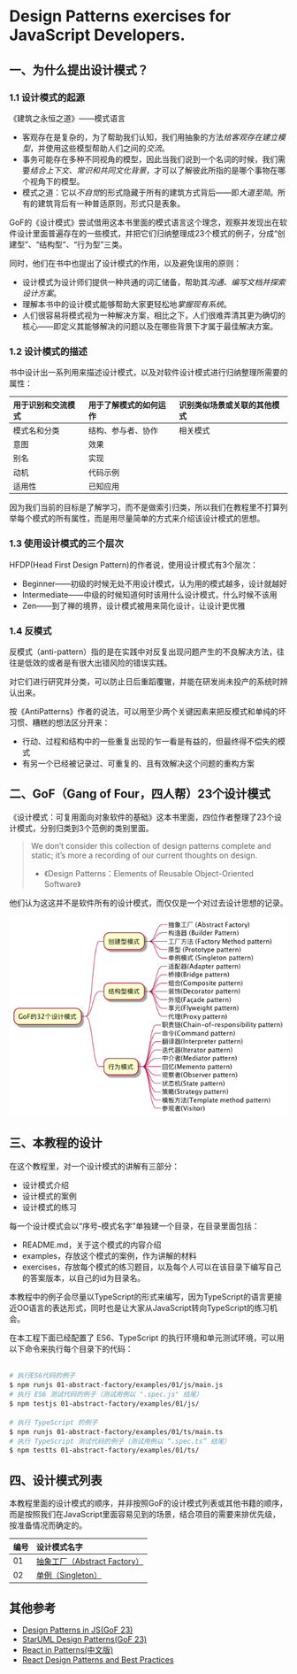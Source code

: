 # Design Patterns exercises for JavaScript Developers.

## 一、为什么提出设计模式？

### 1.1 设计模式的起源

《建筑之永恒之道》——模式语言

 * 客观存在是复杂的，为了帮助我们认知，我们用抽象的方法*给客观存在建立模型*，并使用这些模型帮助人们之间的*交流*。
 * 事务可能存在多种不同视角的模型，因此当我们说到一个名词的时候，我们需要*结合上下文、常识和共同文化背景*，才可以了解彼此所指的是哪个事物在哪个视角下的模型。
 * 模式之道：它以*不自觉*的形式隐藏于所有的建筑方式背后——即*大道至简*。所有的建筑背后有一种普适原则，形式只是表象。


GoF的《设计模式》尝试借用这本书里面的模式语言这个理念，观察并发现出在软件设计里面普遍存在的一些模式，并把它们归纳整理成23个模式的例子，分成“创建型”、“结构型”、“行为型”三类。

同时，他们在书中也提出了设计模式的作用，以及避免误用的原则：

 * 设计模式为设计师们提供一种共通的词汇储备，帮助其*沟通、编写文档并探索设计方案*。
 * 理解本书中的设计模式能够帮助大家更轻松地*掌握现有系统*。
 * 人们很容易将模式视为一种解决方案，相比之下，人们很难弄清其更为确切的核心——即定义其能够解决的问题以及在哪些背景下才属于最佳解决方案。


### 1.2 设计模式的描述

书中设计出一系列用来描述设计模式，以及对软件设计模式进行归纳整理所需要的属性：

| 用于识别和交流模式  | 用于了解模式的如何运作 | 识别类似场景或关联的其他模式 |
| :------------------ | :--------------------- | :--------------------------- |
| 模式名和分类        | 结构、参与者、协作     | 相关模式                     |
| 意图                | 效果                   |                              |
| 别名                | 实现                   |                              |
| 动机                | 代码示例               |                              |
| 适用性              | 已知应用               | &nbsp;                       |

因为我们当前的目标是了解学习，而不是做索引归类，所以我们在教程里不打算列举每个模式的所有属性，而是用尽量简单的方式来介绍该设计模式的思想。


### 1.3 使用设计模式的三个层次

HFDP(Head First Design Pattern)的作者说，使用设计模式有3个层次：

* Beginner——初级的时候无处不用设计模式，认为用的模式越多，设计就越好
* Intermediate——中级的时候知道何时该用什么设计模式，什么时候不该用
* Zen——到了禅的境界，设计模式被用来简化设计，让设计更优雅

### 1.4 反模式

反模式（anti-pattern）指的是在实践中对反复出现问题产生的不良解决方法，往往是低效的或者是有很大出错风险的错误实践。

对它们进行研究并分类，可以防止日后重蹈覆辙，并能在研发尚未投产的系统时辨认出来。

按《AntiPatterns》作者的说法，可以用至少两个关键因素来把反模式和单纯的坏习惯、糟糕的想法区分开来：

  * 行动、过程和结构中的一些重复出现的乍一看是有益的，但最终得不偿失的模式
  * 有另一个已经被记录过、可重复的、且有效解决这个问题的重构方案


## 二、GoF（Gang of Four，四人帮）23个设计模式

《设计模式：可复用面向对象软件的基础》这本书里面，四位作者整理了23个设计模式，分别归类到3个范例的类别里面。

> We don’t consider this collection of design patterns complete and static; it’s more a recording of our current thoughts on design.
>
> - 《Design Patterns：Elements of Reusable Object-Oriented Software》

他们认为这这并不是软件所有的设计模式，而仅仅是一个对过去设计思想的记录。

![GoF的23个设计模式](graphs/gof32.png)


## 三、本教程的设计

在这个教程里，对一个设计模式的讲解有三部分：

 - 设计模式介绍
 - 设计模式的案例
 - 设计模式的练习

每一个设计模式会以“序号-模式名字”单独建一个目录，在目录里面包括：

 * README.md，关于这个模式的内容介绍
 * examples，存放这个模式的案例，作为讲解的材料
 * exercises，存放每个模式的练习题目，以及每个人可以在该目录下编写自己的答案版本，以自己的id为目录名。

本教程中的例子会尽量以TypeScript的形式来编写，因为TypeScript的语言更接近OO语言的表达形式，同时也是让大家从JavaScript转向TypeScript的练习机会。

在本工程下面已经配置了 ES6、TypeScript 的执行环境和单元测试环境，可以用以下命令来执行每个目录下的代码：

```sh

# 执行ES6代码的例子
$ npm runjs 01-abstract-factory/examples/01/js/main.js
# 执行 ES6 测试代码的例子（测试用例以 ".spec.js" 结尾）
$ npm testjs 01-abstract-factory/examples/01/js/

# 执行 TypeScript 的例子
$ npm runjs 01-abstract-factory/examples/01/ts/main.ts
# 执行 TypeScript 测试代码的例子（测试用例以 “.spec.ts” 结尾）
$ npm testts 01-abstract-factory/examples/01/ts/

```

## 四、设计模式列表

本教程里面的设计模式的顺序，并非按照GoF的设计模式列表或其他书籍的顺序，而是按照我们在JavaScript里面容易见到的场景，结合项目的需要来排优先级，按准备情况而确定的。

| 编号     | 设计模式名字                             |
| :------ | :------------------------------------- |
| 01      | [抽象工厂（Abstract Factory）](01-abstract-factory/README.md)             |
| 02      | [单例（Singleton）](02-singleton/README.md)                       |


## 其他参考

 - [Design Patterns in JS(GoF 23)](https://github.com/fbeline/design-patterns-JS)
 - [StarUML Design Patterns(GoF 23)](https://github.com/loredanacirstea/staruml-design-patterns)
 - [React in Patterns(中文版)](https://github.com/SangKa/react-in-patterns-cn)
 - [React Design Patterns and Best Practices](https://github.com/MicheleBertoli/react-design-patterns-and-best-practices)
